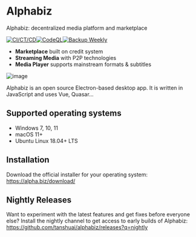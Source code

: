 # Alphabiz

Alphabiz: decentralized media platform and marketplace

[![CI/CT/CD](https://github.com/tanshuai/alphabiz/actions/workflows/push.yml/badge.svg)](https://github.com/tanshuai/alphabiz/actions/workflows/push.yml)[![CodeQL](https://github.com/tanshuai/alphabiz/actions/workflows/codeql-analysis.yml/badge.svg)](https://github.com/tanshuai/alphabiz/actions/workflows/codeql-analysis.yml)[![Backup Weekly](https://github.com/tanshuai/alphabiz/actions/workflows/weekly.yml/badge.svg)](https://github.com/tanshuai/alphabiz/actions/workflows/weekly.yml)

- **Marketplace** built on credit system
- **Streaming Media** with P2P technologies
- **Media Player** supports mainstream formats & subtitles

![image](https://user-images.githubusercontent.com/3947852/163349980-b8354c86-fb7f-4106-9458-86708af96dbc.png)

Alphabiz is an open source Electron-based desktop app. It is written in JavaScript and uses Vue, Quasar...

## Supported operating systems

- Windows 7, 10, 11
- macOS 11+
- Ubuntu Linux 18.04+ LTS 

## Installation

Download the official installer for your operating system: https://alpha.biz/download/

## Nightly Releases

Want to experiment with the latest features and get fixes before everyone else? Install the nightly channel to get access to early builds of Alphabiz: https://github.com/tanshuai/alphabiz/releases?q=nightly

